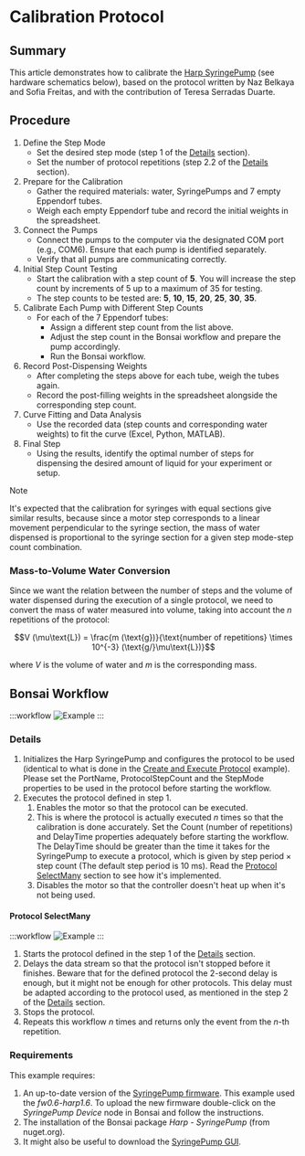 # Calibration Protocol

## Summary
This article demonstrates how to calibrate the [Harp SyringePump](https://harp-tech.org/api/Harp.SyringePump.html) (see hardware schematics below), based on the protocol written by Naz Belkaya and Sofia Freitas, and with the contribution of Teresa Serradas Duarte.

## Procedure
1. Define the Step Mode
    - Set the desired step mode (step 1 of the [Details](#details) section).
    - Set the number of protocol repetitions (step 2.2 of the [Details](#details) section).
2. Prepare for the Calibration
    - Gather the required materials: water, SyringePumps and 7 empty Eppendorf tubes.
    - Weigh each empty Eppendorf tube and record the initial weights in the spreadsheet.
3. Connect the Pumps
    - Connect the pumps to the computer via the designated COM port (e.g., COM6). Ensure that each pump is identified separately.
    - Verify that all pumps are communicating correctly.
4. Initial Step Count Testing
    - Start the calibration with a step count of **5**. You will increase the step count by increments of 5 up to a maximum of 35 for testing.
    - The step counts to be tested are: **5**, **10**, **15**, **20**, **25**, **30**, **35**.
5. Calibrate Each Pump with Different Step Counts
    - For each of the 7 Eppendorf tubes:
        - Assign a different step count from the list above.
        - Adjust the step count in the Bonsai workflow and prepare the pump accordingly.
        - Run the Bonsai workflow.
6. Record Post-Dispensing Weights
    - After completing the steps above for each tube, weigh the tubes again.
    - Record the post-filling weights in the spreadsheet alongside the corresponding step count.
7. Curve Fitting and Data Analysis
    - Use the recorded data (step counts and corresponding water weights) to fit the curve (Excel, Python, MATLAB).
8. Final Step
    - Using the results, identify the optimal number of steps for dispensing the desired amount of liquid for your experiment or setup.

> [!NOTE]
> It's expected that the calibration for syringes with equal sections give similar results, because since a motor step corresponds to a linear movement perpendicular to the syringe section, the mass of water dispensed is proportional to the syringe section for a given step mode-step count combination.

### Mass-to-Volume Water Conversion
Since we want the relation between the number of steps and the volume of water dispensed during the execution of a single protocol, we need to convert the mass of water measured into volume, taking into account the $n$ repetitions of the protocol:

$$V (\mu\text{L}) = \frac{m (\text{g})}{\text{number of repetitions} \times 10^{-3} (\text{g/}\mu\text{L})}$$

where $V$ is the volume of water and $m$ is the corresponding mass.

## Bonsai Workflow
:::workflow
![Example](~/workflows/HarpExamples/SyringePump/CalibrationProtocol/CalibrationProtocol.bonsai)
:::

### Details
1. Initializes the Harp SyringePump and configures the protocol to be used (identical to what is done in the [Create and Execute Protocol](https://fchampalimaud.github.io/cf.bonsai/workflows/HarpExamples/SyringePump/CreateAndExecuteProtocol/CreateAndExecuteProtocol.html) example). Please set the PortName, ProtocolStepCount and the StepMode properties to be used in the protocol before starting the workflow.
2. Executes the protocol defined in step 1.
    1. Enables the motor so that the protocol can be executed.
    2. This is where the protocol is actually executed $n$ times so that the calibration is done accurately. Set the Count (number of repetitions) and DelayTime properties adequately before starting the workflow. The DelayTime should be greater than the time it takes for the SyringePump to execute a protocol, which is given by $\text{step period} \times \text{step count}$ (The default $\text{step period}$ is 10 ms). Read the [Protocol SelectMany](#protocol-selectmany) section to see how it's implemented.
    3. Disables the motor so that the controller doesn't heat up when it's not being used.

#### Protocol SelectMany
:::workflow
![Example](~/workflows/HarpExamples/SyringePump/CalibrationProtocol/ProtocolSelectMany.bonsai)
:::

1. Starts the protocol defined in the step 1 of the [Details](#details) section.
2. Delays the data stream so that the protocol isn't stopped before it finishes. Beware that for the defined protocol the 2-second delay is enough, but it might not be enough for other protocols. This delay must be adapted according to the protocol used, as mentioned in the step 2 of the [Details](#details) section.
3. Stops the protocol.
4. Repeats this workflow $n$ times and returns only the event from the $n$-th repetition.

### Requirements
This example requires:
1. An up-to-date version of the [SyringePump firmware](https://github.com/harp-tech/device.syringepump/releases). This example used the *fw0.6-harp1.6*. To upload the new firmware double-click on the *SyringePump Device* node in Bonsai and follow the instructions.
2. The installation of the Bonsai package *Harp - SyringePump* (from nuget.org).
3. It might also be useful to download the [SyringePump GUI](https://github.com/harp-tech/device.syringepump/releases).
